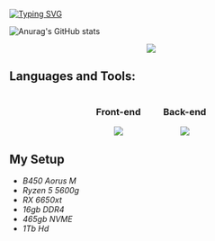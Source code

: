 
[![Typing SVG](https://readme-typing-svg.demolab.com?font=Tiny5&pause=1000&color=067E1B&multiline=true&random=false&width=435&lines=Hi%2C+I'm+Jo%C3%A3o+Marcos)](https://git.io/typing-svg)


![Anurag's GitHub stats](https://github-readme-stats.vercel.app/api?username=jjoaom&show_icons=true&hide_border=true&bg_color=00000000&title_color=067E1BFF&icon_color=067E1BFF&text_color=067E1BFF)



<div align="center">
  <a href="https://www.linkedin.com/in/jjoaom/" target="_blank">
    <img src="https://img.shields.io/badge/-LinkedIn-077f1c?style=for-the-badge&logo=linkedin&logoColor=white" target="_blank">
  </a> 
</div>


## Languages and Tools:

<div style="display: flex; justify-content: center;">

  <div style="margin: 0 20px; text-align: center;">
    <h3>Front-end</h3>
    <a href="https://skillicons.dev">
      <img src="https://skillicons.dev/icons?i=html,css,js,bootstrap,jquery,react,sass&theme=light&iconcolor=067E1B" />
    </a>
  </div>

  <div style="margin: 0 20px; text-align: center;">
    <h3>Back-end</h3>
    <a href="https://skillicons.dev">
      <img src="https://skillicons.dev/icons?i=php,mysql,c,cpp,linux,git&theme=light&iconcolor=067E1B" />
    </a>
  </div>

</div>






## My Setup
- *B450 Aorus M*
- *Ryzen 5 5600g*
- *RX 6650xt*
- *16gb DDR4*
- *465gb NVME*
- *1Tb Hd*
